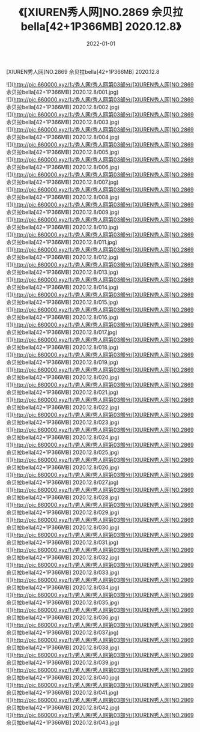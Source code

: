 ﻿---
layout: post
title:  《[XIUREN秀人网]NO.2869 佘贝拉bella[42+1P366MB] 2020.12.8》
date:   2022-01-01
img: http://pic.660000.xyz/1:/秀人网/秀人网第03部分/[XIUREN秀人网]NO.2869 佘贝拉bella[42+1P366MB] 2020.12.8/000.jpg
categories: [美女, 清纯, 唯美]
---

[XIUREN秀人网]NO.2869 佘贝拉bella[42+1P366MB] 2020.12.8

 ![](http://pic.660000.xyz/1:/秀人网/秀人网第03部分/[XIUREN秀人网]NO.2869 佘贝拉bella[42+1P366MB] 2020.12.8/001.jpg) <br>![](http://pic.660000.xyz/1:/秀人网/秀人网第03部分/[XIUREN秀人网]NO.2869 佘贝拉bella[42+1P366MB] 2020.12.8/002.jpg) <br>![](http://pic.660000.xyz/1:/秀人网/秀人网第03部分/[XIUREN秀人网]NO.2869 佘贝拉bella[42+1P366MB] 2020.12.8/003.jpg) <br>![](http://pic.660000.xyz/1:/秀人网/秀人网第03部分/[XIUREN秀人网]NO.2869 佘贝拉bella[42+1P366MB] 2020.12.8/004.jpg) <br>![](http://pic.660000.xyz/1:/秀人网/秀人网第03部分/[XIUREN秀人网]NO.2869 佘贝拉bella[42+1P366MB] 2020.12.8/005.jpg) <br>![](http://pic.660000.xyz/1:/秀人网/秀人网第03部分/[XIUREN秀人网]NO.2869 佘贝拉bella[42+1P366MB] 2020.12.8/006.jpg) <br>![](http://pic.660000.xyz/1:/秀人网/秀人网第03部分/[XIUREN秀人网]NO.2869 佘贝拉bella[42+1P366MB] 2020.12.8/007.jpg) <br>![](http://pic.660000.xyz/1:/秀人网/秀人网第03部分/[XIUREN秀人网]NO.2869 佘贝拉bella[42+1P366MB] 2020.12.8/008.jpg) <br>![](http://pic.660000.xyz/1:/秀人网/秀人网第03部分/[XIUREN秀人网]NO.2869 佘贝拉bella[42+1P366MB] 2020.12.8/009.jpg) <br>![](http://pic.660000.xyz/1:/秀人网/秀人网第03部分/[XIUREN秀人网]NO.2869 佘贝拉bella[42+1P366MB] 2020.12.8/010.jpg) <br>![](http://pic.660000.xyz/1:/秀人网/秀人网第03部分/[XIUREN秀人网]NO.2869 佘贝拉bella[42+1P366MB] 2020.12.8/011.jpg) <br>![](http://pic.660000.xyz/1:/秀人网/秀人网第03部分/[XIUREN秀人网]NO.2869 佘贝拉bella[42+1P366MB] 2020.12.8/012.jpg) <br>![](http://pic.660000.xyz/1:/秀人网/秀人网第03部分/[XIUREN秀人网]NO.2869 佘贝拉bella[42+1P366MB] 2020.12.8/013.jpg) <br>![](http://pic.660000.xyz/1:/秀人网/秀人网第03部分/[XIUREN秀人网]NO.2869 佘贝拉bella[42+1P366MB] 2020.12.8/014.jpg) <br>![](http://pic.660000.xyz/1:/秀人网/秀人网第03部分/[XIUREN秀人网]NO.2869 佘贝拉bella[42+1P366MB] 2020.12.8/015.jpg) <br>![](http://pic.660000.xyz/1:/秀人网/秀人网第03部分/[XIUREN秀人网]NO.2869 佘贝拉bella[42+1P366MB] 2020.12.8/016.jpg) <br>![](http://pic.660000.xyz/1:/秀人网/秀人网第03部分/[XIUREN秀人网]NO.2869 佘贝拉bella[42+1P366MB] 2020.12.8/017.jpg) <br>![](http://pic.660000.xyz/1:/秀人网/秀人网第03部分/[XIUREN秀人网]NO.2869 佘贝拉bella[42+1P366MB] 2020.12.8/018.jpg) <br>![](http://pic.660000.xyz/1:/秀人网/秀人网第03部分/[XIUREN秀人网]NO.2869 佘贝拉bella[42+1P366MB] 2020.12.8/019.jpg) <br>![](http://pic.660000.xyz/1:/秀人网/秀人网第03部分/[XIUREN秀人网]NO.2869 佘贝拉bella[42+1P366MB] 2020.12.8/020.jpg) <br>![](http://pic.660000.xyz/1:/秀人网/秀人网第03部分/[XIUREN秀人网]NO.2869 佘贝拉bella[42+1P366MB] 2020.12.8/021.jpg) <br>![](http://pic.660000.xyz/1:/秀人网/秀人网第03部分/[XIUREN秀人网]NO.2869 佘贝拉bella[42+1P366MB] 2020.12.8/022.jpg) <br>![](http://pic.660000.xyz/1:/秀人网/秀人网第03部分/[XIUREN秀人网]NO.2869 佘贝拉bella[42+1P366MB] 2020.12.8/023.jpg) <br>![](http://pic.660000.xyz/1:/秀人网/秀人网第03部分/[XIUREN秀人网]NO.2869 佘贝拉bella[42+1P366MB] 2020.12.8/024.jpg) <br>![](http://pic.660000.xyz/1:/秀人网/秀人网第03部分/[XIUREN秀人网]NO.2869 佘贝拉bella[42+1P366MB] 2020.12.8/025.jpg) <br>![](http://pic.660000.xyz/1:/秀人网/秀人网第03部分/[XIUREN秀人网]NO.2869 佘贝拉bella[42+1P366MB] 2020.12.8/026.jpg) <br>![](http://pic.660000.xyz/1:/秀人网/秀人网第03部分/[XIUREN秀人网]NO.2869 佘贝拉bella[42+1P366MB] 2020.12.8/027.jpg) <br>![](http://pic.660000.xyz/1:/秀人网/秀人网第03部分/[XIUREN秀人网]NO.2869 佘贝拉bella[42+1P366MB] 2020.12.8/028.jpg) <br>![](http://pic.660000.xyz/1:/秀人网/秀人网第03部分/[XIUREN秀人网]NO.2869 佘贝拉bella[42+1P366MB] 2020.12.8/029.jpg) <br>![](http://pic.660000.xyz/1:/秀人网/秀人网第03部分/[XIUREN秀人网]NO.2869 佘贝拉bella[42+1P366MB] 2020.12.8/030.jpg) <br>![](http://pic.660000.xyz/1:/秀人网/秀人网第03部分/[XIUREN秀人网]NO.2869 佘贝拉bella[42+1P366MB] 2020.12.8/031.jpg) <br>![](http://pic.660000.xyz/1:/秀人网/秀人网第03部分/[XIUREN秀人网]NO.2869 佘贝拉bella[42+1P366MB] 2020.12.8/032.jpg) <br>![](http://pic.660000.xyz/1:/秀人网/秀人网第03部分/[XIUREN秀人网]NO.2869 佘贝拉bella[42+1P366MB] 2020.12.8/033.jpg) <br>![](http://pic.660000.xyz/1:/秀人网/秀人网第03部分/[XIUREN秀人网]NO.2869 佘贝拉bella[42+1P366MB] 2020.12.8/034.jpg) <br>![](http://pic.660000.xyz/1:/秀人网/秀人网第03部分/[XIUREN秀人网]NO.2869 佘贝拉bella[42+1P366MB] 2020.12.8/035.jpg) <br>![](http://pic.660000.xyz/1:/秀人网/秀人网第03部分/[XIUREN秀人网]NO.2869 佘贝拉bella[42+1P366MB] 2020.12.8/036.jpg) <br>![](http://pic.660000.xyz/1:/秀人网/秀人网第03部分/[XIUREN秀人网]NO.2869 佘贝拉bella[42+1P366MB] 2020.12.8/037.jpg) <br>![](http://pic.660000.xyz/1:/秀人网/秀人网第03部分/[XIUREN秀人网]NO.2869 佘贝拉bella[42+1P366MB] 2020.12.8/038.jpg) <br>![](http://pic.660000.xyz/1:/秀人网/秀人网第03部分/[XIUREN秀人网]NO.2869 佘贝拉bella[42+1P366MB] 2020.12.8/039.jpg) <br>![](http://pic.660000.xyz/1:/秀人网/秀人网第03部分/[XIUREN秀人网]NO.2869 佘贝拉bella[42+1P366MB] 2020.12.8/040.jpg) <br>![](http://pic.660000.xyz/1:/秀人网/秀人网第03部分/[XIUREN秀人网]NO.2869 佘贝拉bella[42+1P366MB] 2020.12.8/041.jpg) <br>![](http://pic.660000.xyz/1:/秀人网/秀人网第03部分/[XIUREN秀人网]NO.2869 佘贝拉bella[42+1P366MB] 2020.12.8/042.jpg) <br>![](http://pic.660000.xyz/1:/秀人网/秀人网第03部分/[XIUREN秀人网]NO.2869 佘贝拉bella[42+1P366MB] 2020.12.8/043.jpg) <br>